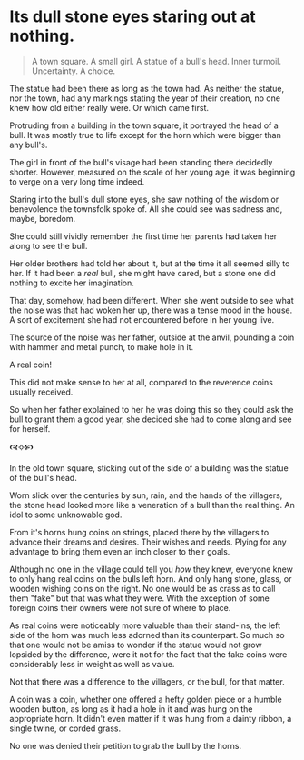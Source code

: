 # Its dull stone eyes staring out at nothing.

> A town square. A small girl. A statue of a bull's head. Inner turmoil. Uncertainty. A choice.

The statue had been there as long as the town had. As neither the statue, nor the town, had any markings stating the year of their creation, no one knew how old either really were. Or which came first.

Protruding from a building in the town square, it portrayed the head of a bull.
It was mostly true to life except for the horn which were bigger than any bull's.

The girl in front of the bull's visage had been standing there decidedly shorter. However, measured on the scale of her young age, it was beginning to verge on a very long time indeed.

Staring into the bull's dull stone eyes, she saw nothing of the wisdom or benevolence the townsfolk spoke of. All she could see was sadness and, maybe, boredom.

She could still vividly remember the first time her parents had taken her along to see the bull.

Her older brothers had told her about it, but at the time it all seemed silly to her. If it had been a _real_ bull, she might have cared, but a stone one did nothing to excite her imagination.

That day, somehow, had been different. When she went outside to see what the noise was that had woken her up, there was a tense mood in the house. A sort of excitement she had not encountered before in her young live.

The source of the noise was her father, outside at the anvil, pounding a coin   with hammer and metal punch, to make hole in it.

A real coin!

This did not make sense to her at all, compared to the reverence coins usually received.

So when her father explained to her he was doing this so they could ask the bull to grant them a good year, she decided she had to come along and see for herself.

🙧✧🙥

In the old town square, sticking out of the side of a building was the statue of the bull's head.

Worn slick over the centuries by sun, rain, and the hands of the villagers, the stone head looked more like a veneration of a bull than the real thing. An idol to some unknowable god.

From it's horns hung coins on strings, placed there by the villagers to advance their dreams and desires. Their wishes and needs. Plying for any advantage to bring them even an inch closer to their goals.

Although no one in the village could tell you _how_ they knew, everyone knew to only hang real coins on the bulls left horn. And only hang stone, glass, or wooden wishing coins on the right. No one would be as crass as to call them "fake" but that was what they were. With the exception of some foreign coins their owners were not sure of where to place.

As real coins were noticeably more valuable than their stand-ins, the left side of the horn was much less adorned  than its counterpart. So much so that one would not be amiss to wonder if the statue would not grow lopsided by the difference, were it not for the fact that the fake coins were considerably less in weight as well as value.

Not that there was a difference to the villagers, or the bull, for that matter.

A coin was a coin, whether one offered a hefty golden piece or a humble wooden button, as long as it had a hole in it and was hung on the appropriate horn. It didn't even matter if it was hung from a dainty ribbon, a single twine, or corded grass.

No one was denied their petition to grab the bull by the horns.

